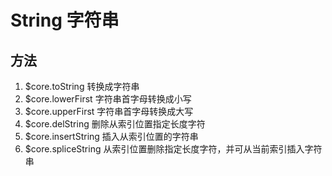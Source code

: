 # String 字符串

## 方法

1. $core.toString 转换成字符串 
2. $core.lowerFirst 字符串首字母转换成小写
3. $core.upperFirst 字符串首字母转换成大写
4. $core.delString 删除从索引位置指定长度字符
5. $core.insertString 插入从索引位置的字符串
6. $core.spliceString 从索引位置删除指定长度字符，并可从当前索引插入字符串
